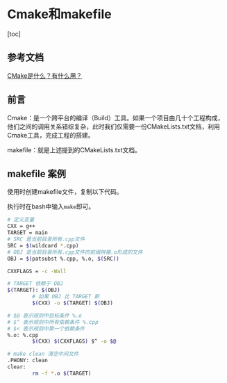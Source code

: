 # Cmake和makefile

[toc]

## 参考文档

[CMake是什么？有什么用？](https://blog.csdn.net/Torres_10/article/details/80371425)



## 前言

Cmake：是一个跨平台的编译（Build）工具。如果一个项目由几十个工程构成，他们之间的调用关系错综复杂，此时我们仅需要一份CMakeLists.txt文档，利用Cmake工具，完成工程的搭建。

makefile：就是上述提到的CMakeLists.txt文档。



## makefile 案例

使用时创建makefile文件，复制以下代码。

执行时在bash中输入`make`即可。

```bash
# 定义变量
CXX = g++
TARGET = main
# SRC 是当前目录所有.cpp文件
SRC = $(wildcard *.cpp)
# OBJ 是当前目录所有.cpp文件的前缀拼接.o形成的文件
OBJ = $(patsubst %.cpp, %.o, $(SRC))

CXXFLAGS = -c -Wall

# TARGET 依赖于 OBJ
$(TARGET): $(OBJ)
        # 如果 OBJ 比 TARGET 新
        $(CXX) -o $(TARGET) $(OBJ)

# $@ 表示规则中目标条件 %.o
# $^ 表示规则中所有依赖条件 %.cpp
# $< 表示规则中第一个依赖条件
%.o: %.cpp
        $(CXX) $(CXXFLAGS) $^ -o $@

# make clean 清空中间文件
.PHONY: clean
clear:
        rm -f *.o $(TARGET)
```


